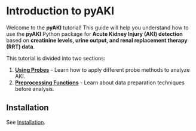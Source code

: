 # Introduction to pyAKI

Welcome to the **pyAKI** tutorial! This guide will help you understand how to use the **pyAKI** Python package for **Acute Kidney Injury (AKI) detection** based on **creatinine levels, urine output, and renal replacement therapy (RRT) data**.

This tutorial is divided into two sections:

1. **[Using Probes](probes.md)** - Learn how to apply different probe methods to analyze AKI.
2. **[Preprocessing Functions](preprocessing.md)** - Learn about data preparation techniques before analysis.

## Installation

See [Installation](/getting_started/installation/).
